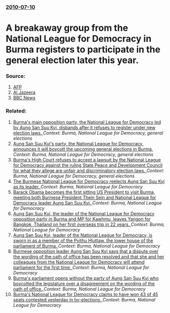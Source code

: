 ### [2010-07-10](/news/2010/07/10/index.md)

# A breakaway group from the National League for Democracy in Burma registers to participate in the general election later this year. 




### Source:

1. [AFP](http://www.google.com/hostednews/afp/article/ALeqM5jb1_TnDefbydNIJiDKm33tBBZv3Q)
2. [Al Jazeera](http://english.aljazeera.net/news/asia-pacific/2010/07/2010710816978811.html)
3. [BBC News](http://news.bbc.co.uk/1/hi/world/asia_pacific/10586972.stm)

### Related:

1. [Burma's main opposition party, the National League for Democracy led by Aung San Suu Kyi, disbands after it refuses to register under new election laws. ](/news/2010/05/6/burma-s-main-opposition-party-the-national-league-for-democracy-led-by-aung-san-suu-kyi-disbands-after-it-refuses-to-register-under-new-el.md) _Context: Burma, National League for Democracy, general elections_
2. [Aung San Suu Kyi's party, the National League for Democracy, announces it will boycott the upcoming general elections in Burma. ](/news/2010/03/29/aung-san-suu-kyi-s-party-the-national-league-for-democracy-announces-it-will-boycott-the-upcoming-general-elections-in-burma.md) _Context: Burma, National League for Democracy, general elections_
3. [Burma's High Court refuses to accept a lawsuit by the National League for Democracy against the ruling State Peace and Development Council for what they allege are unfair and discriminatory election laws. ](/news/2010/03/23/burma-s-high-court-refuses-to-accept-a-lawsuit-by-the-national-league-for-democracy-against-the-ruling-state-peace-and-development-council-f.md) _Context: Burma, National League for Democracy, general elections_
4. [The Burmese National League for Democracy reelects Aung San Suu Kyi as its leader. ](/news/2013/03/10/the-burmese-national-league-for-democracy-reelects-aung-san-suu-kyi-as-its-leader.md) _Context: Burma, National League for Democracy_
5. [Barack Obama becomes the first sitting US President to visit Burma, meeting both Burmese President Thein Sein and National League for Democracy leader Aung San Suu Kyi.  ](/news/2012/11/19/barack-obama-becomes-the-first-sitting-us-president-to-visit-burma-meeting-both-burmese-president-thein-sein-and-national-league-for-democr.md) _Context: Burma, National League for Democracy_
6. [Aung San Suu Kyi, the leader of the National League for Democracy opposition party in Burma and MP for Kawhmu, leaves Yangon for Bangkok, Thailand on her first overseas trip in 22 years. ](/news/2012/05/29/aung-san-suu-kyi-the-leader-of-the-national-league-for-democracy-opposition-party-in-burma-and-mp-for-kawhmu-leaves-yangon-for-bangkok-th.md) _Context: Burma, National League for Democracy_
7. [Aung San Suu Kyi, leader of the National League for Democracy, is sworn in as a member of the Pyithu Hluttaw, the lower house of the parliament of Burma. ](/news/2012/05/2/aung-san-suu-kyi-leader-of-the-national-league-for-democracy-is-sworn-in-as-a-member-of-the-pyithu-hluttaw-the-lower-house-of-the-parliam.md) _Context: Burma, National League for Democracy_
8. [Burmese opposition leader Aung San Suu Kyi says that a dispute over the wording of the oath of office has been resolved and that she and her colleagues from the National League for Democracy will attend parliament for the first time. ](/news/2012/04/30/burmese-opposition-leader-aung-san-suu-kyi-says-that-a-dispute-over-the-wording-of-the-oath-of-office-has-been-resolved-and-that-she-and-her.md) _Context: Burma, National League for Democracy_
9. [Burma's parliament opens without the party of Aung San Suu Kyi who boycotted the legislature over a disagreement on the wording of the oath of office. ](/news/2012/04/23/burma-s-parliament-opens-without-the-party-of-aung-san-suu-kyi-who-boycotted-the-legislature-over-a-disagreement-on-the-wording-of-the-oath.md) _Context: Burma, National League for Democracy_
10. [Burma's National League for Democracy claims to have won 43 of 45 seats contested yesterday in by-elections. ](/news/2012/04/2/burma-s-national-league-for-democracy-claims-to-have-won-43-of-45-seats-contested-yesterday-in-by-elections.md) _Context: Burma, National League for Democracy_

